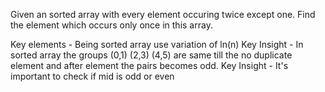 Given an sorted array with every element occuring twice except one.
Find the element which occurs only once in this array.

Key elements - Being sorted array use variation of ln(n)
Key Insight - In sorted array the groups (0,1) (2,3) (4,5) are same till the no duplicate element and after element the
pairs becomes odd.
Key Insight - It's important to check if mid is odd or even 
